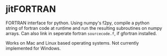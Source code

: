 # jitFORTRAN
FORTRAN interface for python.
Using numpy's f2py, compile a python string of fortran code at runtime and run the resulting subroutines on numpy arrays.
Can also link in seperate fortran ```sourcecode.f```, if gfortran installed.

Works on Mac and Linux based operating systems.
Not currently implemented for Windows.
